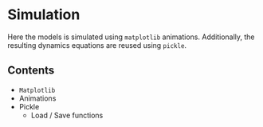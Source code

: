 # Simulation

Here the models is simulated using `matplotlib` animations. Additionally, the resulting dynamics equations are reused using `pickle`.

## Contents

- `Matplotlib`
- Animations
- Pickle
  - Load / Save functions
